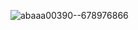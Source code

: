 ![abaaa00390--678976866](https://github.com/danindiana/GRYPHGEN/assets/3030588/7efa4afe-945a-4ecf-9ef8-1ff18f930a17)
